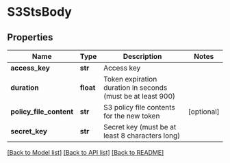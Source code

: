 # S3StsBody

## Properties
Name | Type | Description | Notes
------------ | ------------- | ------------- | -------------
**access_key** | **str** | Access key | 
**duration** | **float** | Token expiration duration in seconds (must be at least 900) | 
**policy_file_content** | **str** | S3 policy file contents for the new token | [optional] 
**secret_key** | **str** | Secret key (must be at least 8 characters long) | 

[[Back to Model list]](../README.md#documentation-for-models) [[Back to API list]](../README.md#documentation-for-api-endpoints) [[Back to README]](../README.md)

